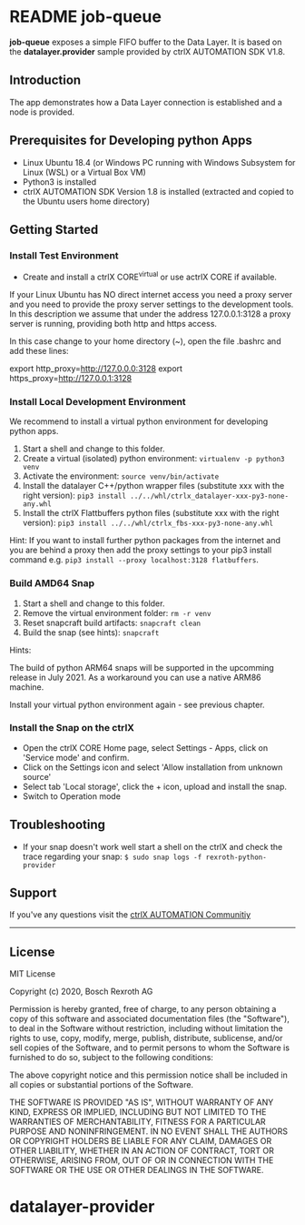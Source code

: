 # README job-queue

__job-queue__ exposes a simple FIFO buffer to the Data Layer. It is based on the 
__datalayer.provider__ sample provided by ctrlX AUTOMATION SDK V1.8.

## Introduction

The app demonstrates how a Data Layer connection is established and a node is provided.

## Prerequisites for Developing python Apps

* Linux Ubuntu 18.4 (or Windows PC running with Windows Subsystem for Linux (WSL) or a Virtual Box VM)
* Python3 is installed 
* ctrlX AUTOMATION SDK Version 1.8 is installed (extracted and copied to the Ubuntu users home directory)

## Getting Started

### Install Test Environment

* Create and install a ctrlX CORE<sup>virtual</sup> or use actrlX CORE if available.

If your Linux Ubuntu has NO direct internet access you need a proxy server and you need to provide the proxy server settings to the development tools. In this description we assume that under the address 127.0.0.1:3128 a proxy server is running, providing both http and https access.

In this case change to your home directory (~), open the file .bashrc and add these lines:

export http_proxy=http://127.0.0.0:3128
export https_proxy=http://127.0.0.1:3128  

### Install Local Development Environment
We recommend to install a virtual python environment for developing python apps.

1. Start a shell and change to this folder.
2. Create a virtual (isolated) python environment: `virtualenv -p python3 venv`
3. Activate the environment: `source venv/bin/activate`
4. Install the datalayer C++/python wrapper files (substitute xxx with the right version): `pip3 install ../../whl/ctrlx_datalayer-xxx-py3-none-any.whl`
5. Install the ctrlX Flattbuffers python files (substitute xxx with the right version): `pip3 install ../../whl/ctrlx_fbs-xxx-py3-none-any.whl`


Hint: If you want to install further python packages from the internet and you are behind a proxy then add the proxy settings to your pip3 install command e.g. `pip3 install --proxy localhost:3128 flatbuffers`.

### Build AMD64 Snap
1. Start a shell and change to this folder.
2. Remove the virtual environment folder: `rm -r venv`
3. Reset snapcraft build artifacts: `snapcraft clean`
4. Build the snap (see hints): `snapcraft` 

Hints:

The build of python ARM64 snaps will be supported in the upcomming release in July 2021. As a workaround you can use a native ARM86 machine.

Install your virtual python environment again - see previous chapter.

### Install the Snap on the ctrlX

* Open the ctrlX CORE Home page, select Settings - Apps, click on 'Service mode' and confirm.
* Click on the Settings icon and select 'Allow installation from unknown source'
* Select tab 'Local storage', click the + icon, upload and install the snap.
* Switch to Operation mode

## Troubleshooting

* If your snap doesn't work well start a shell on the ctrlX and check the trace regarding your snap: `$ sudo snap logs -f rexroth-python-provider`

## Support

If you've any questions visit the [ctrlX AUTOMATION Communitiy](https://developer.community.boschrexroth.com/)

___

## License

MIT License

Copyright (c) 2020, Bosch Rexroth AG

Permission is hereby granted, free of charge, to any person obtaining a copy
of this software and associated documentation files (the "Software"), to deal
in the Software without restriction, including without limitation the rights
to use, copy, modify, merge, publish, distribute, sublicense, and/or sell
copies of the Software, and to permit persons to whom the Software is
furnished to do so, subject to the following conditions:

The above copyright notice and this permission notice shall be included in all
copies or substantial portions of the Software.

THE SOFTWARE IS PROVIDED "AS IS", WITHOUT WARRANTY OF ANY KIND, EXPRESS OR
IMPLIED, INCLUDING BUT NOT LIMITED TO THE WARRANTIES OF MERCHANTABILITY,
FITNESS FOR A PARTICULAR PURPOSE AND NONINFRINGEMENT. IN NO EVENT SHALL THE
AUTHORS OR COPYRIGHT HOLDERS BE LIABLE FOR ANY CLAIM, DAMAGES OR OTHER
LIABILITY, WHETHER IN AN ACTION OF CONTRACT, TORT OR OTHERWISE, ARISING FROM,
OUT OF OR IN CONNECTION WITH THE SOFTWARE OR THE USE OR OTHER DEALINGS IN THE
SOFTWARE.
# datalayer-provider
